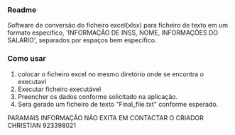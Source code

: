 ###   Readme ######

Software de conversão do ficheiro excel(xlsx) para ficheiro de texto em um formato especifico, 'INFORMAÇÃO DE INSS, NOME, INFORMAÇÕES DO SALARIO', separados por espaços bem específico.

###  Como usar  ###
1. colocar o ficheiro excel no mesmo diretório onde se encontra o executavl
2. Executar  ficheiro executável
3. Preencher os dados conforme solicitado na aplicação.
4. Sera gerado um ficheiro de texto "Final_file.txt" conforme esperado.


PARAMAIS INFORMAÇÃO NÃO EXITA EM CONTACTAR O CRIADOR CHRISTIAN 923398021

